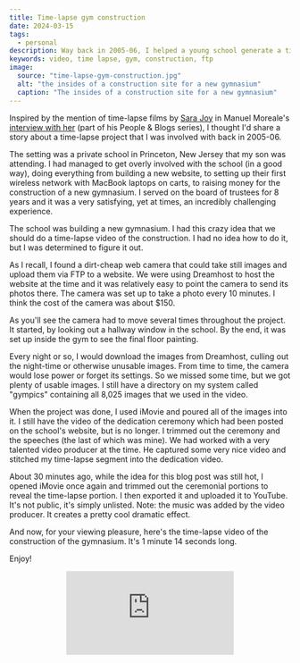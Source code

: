 ```yaml
---
title: Time-lapse gym construction
date: 2024-03-15
tags:
  - personal
description: Way back in 2005-06, I helped a young school generate a time-lapse video of the construction of their new gymnasium. It was a fun project and I'm glad to have been a part of it.
keywords: video, time lapse, gym, construction, ftp
image:
  source: "time-lapse-gym-construction.jpg"
  alt: "the insides of a construction site for a new gymnasium"
  caption: "The insides of a construction site for a new gymnasium"
---
```


Inspired by the mention of time-lapse films by [Sara Joy](https://sarajoy.dev/) in Manuel Moreale's [interview with her](https://manuelmoreale.com/pb-sara-joy) (part of his People & Blogs series), I thought I'd share a story about a time-lapse project that I was involved with back in 2005-06.

The setting was a private school in Princeton, New Jersey that my son was attending. I had managed to get overly involved with the school (in a good way), doing everything from building a new website, to setting up their first wireless network with MacBook laptops on carts, to raising money for the construction of a new gymnasium. I served on the board of trustees for 8 years and it was a very satisfying, yet at times, an incredibly challenging experience.

The school was building a new gymnasium. I had this crazy idea that we should do a time-lapse video of the construction. I had no idea how to do it, but I was determined to figure it out.

As I recall, I found a dirt-cheap web camera that could take still images and upload them via FTP to a website. We were using Dreamhost to host the website at the time and it was relatively easy to point the camera to send its photos there. The camera was set up to take a photo every 10 minutes. I think the cost of the camera was about $150.

As you'll see the camera had to move several times throughout the project. It started, by looking out a hallway window in the school. By the end, it was set up inside the gym to see the final floor painting.

Every night or so, I would download the images from Dreamhost, culling out the night-time or otherwise unusable images. From time to time, the camera would lose power or forget its settings. So we missed some time, but we got plenty of usable images. I still have a directory on my system called "gympics" containing all 8,025 images that we used in the video.

When the project was done, I used iMovie and poured all of the images into it. I still have the video of the dedication ceremony which had been posted on the school's website, but is no longer. I trimmed out the ceremony and the speeches (the last of which was mine). We had worked with a very talented video producer at the time. He captured some very nice video and stitched my time-lapse segment into the dedication video.

About 30 minutes ago, while the idea for this blog post was still hot, I opened iMovie once again and trimmed out the ceremonial portions to reveal the time-lapse portion. I then exported it and uploaded it to YouTube. It's not public, it's simply unlisted. Note: the music was added by the video producer. It creates a pretty cool dramatic effect.

And now, for your viewing pleasure, here's the time-lapse video of the construction of the gymnasium. It's 1 minute 14 seconds long.

Enjoy!

<div class="iframe-wrapper">
<iframe style="display:block; margin:0 auto 1em auto;" src="https://www.youtube.com/embed/xzH86AvZwzQ" title="YouTube video player" frameborder="0" allow="accelerometer; autoplay; clipboard-write; encrypted-media; gyroscope; picture-in-picture; web-share" allowfullscreen></iframe>
</div>
